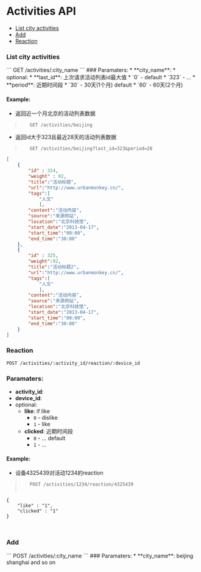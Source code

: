 Activities API
===========

* [List city activities](#list)
* [Add](#add)
* [Reaction](#reaction)

<h3 id="list">List city activities</h3>
```
GET /activities/:city_name
```
### Paramaters:
* **city_name**: 
* optional:
    * **last_id**: 上次请求活动列表id最大值
        * `0` -  default
        * `323` - ...
    * **period**: 近期时间段
        * `30` - 30天(1个月) default
        * `60` - 60天(2个月)

#### Example: 

* 返回近一个月北京的活动列表数据
>```
>    GET /activities/beijing
>```

* 返回id大于323且最近28天的活动列表数据
>```
>    GET /activities/beijing?last_id=323&period=28
>```

```json
[
    {
        "id" : 324,
        "weight" : 92,
        "title":"活动标题",
        "url":"http://www.urbanmonkey.cn/",
        "tags":[
            "人文"
            ],
        "content":"活动内容",
        "source":"来源网站",
        "location":"北京科技馆",
        "start_date":"2013-04-17",
        "start_time":"00:00",
        "end_time":"30:00"
    },
    {
        "id" : 325,
        "weight":92,
        "title":"活动标题2",
        "url":"http://www.urbanmonkey.cn/",
        "tags":[
            "人文"
            ],
        "content":"活动内容",
        "source":"来源网站",
        "location":"北京科技馆",
        "start_date":"2013-04-17",
        "start_time":"00:00",
        "end_time":"30:00"
    }
]
```

<h3 id="reaction">Reaction</h3>

```
POST /activities/:activity_id/reaction/:device_id
```
### Paramaters:
* **activity_id**: 
* **device_id**:
* optional:
    * **like**: if like
        * `0` - dislike 
        * `1` - like
    * **clicked**: 近期时间段
        * `0` - ... default
        * `1` - ... 

#### Example: 

* 设备4325439对活动1234的reaction
>```
>    POST /activities/1234/reaction/4325439
>```
>```json
    {
        "like" : "1",
        "clicked" : "1" 
    }
>```

```json

```

<h3 id="add">Add</h3>
```
POST  /activities/:city_name
```
### Paramaters:
* **city_name**: beijing shanghai and so on

